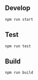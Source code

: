 ## Develop

```bash
npm run start
```

## Test

```bash
npm run test
```

## Build

```bash
npm run build
```

